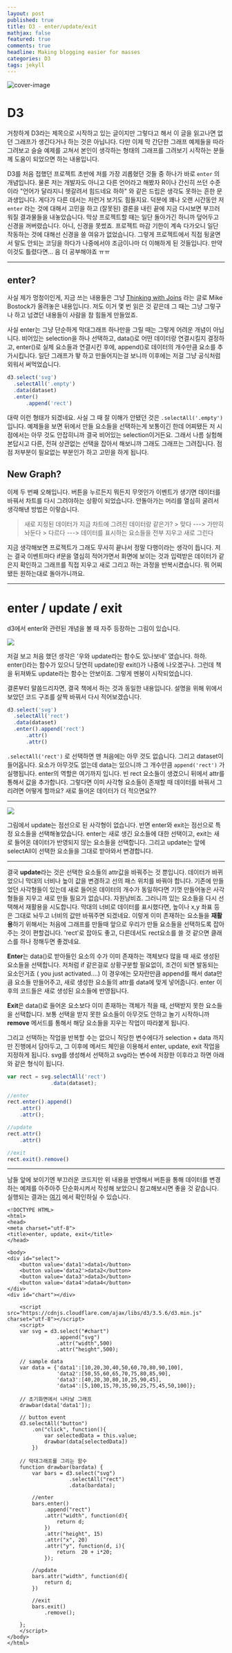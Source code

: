 ```yaml
---
layout: post
published: true
title: D3 - enter/update/exit
mathjax: false
featured: true
comments: true
headline: Making blogging easier for masses
categories: D3
tags: jekyll
---
```


![cover-image](/images/old-book.jpg)

# D3

거창하게 D3라는 제목으로 시작하고 있는 글이지만 그렇다고 해서 이 글을 읽고나면 없던 그래프가 생긴다거나 하는 것은 아닙니다. 다만 이제 막 간단한 그래프 예제들을 따라 그려보고 슬슬 예제를 고쳐서 본인이 생각하는 형태의 그래프를 그려보기 시작하는 분들께 도움이 되었으면 하는 내용입니다. 

D3를 처음 접했던 프로젝트 초반에 저를 가장 괴롭혔던 것들 중 하나가 바로 `enter` 의 개념입니다. 물론 저는 개발자도 아니고 다른 언어라고 해봤자 R이나 간신히 쓰던 수준이라 "언어가 달라지니 헷갈려서 힘드네요 하하" 와 같은 드립은 생각도 못하는 흔한 문과생입니다. 게다가 다른 데서는 저런거 보기도 힘들지요. 덕분에 꽤나 오랜 시간동안 저 `enter` 라는 것에 대해서 고민을 하고 (잘못된) 결론을 내린 끝에 지금 다시보면 부끄러워질 결과물들을 내놓았습니다. 막상 프로젝트할 때는 일단 돌아가긴 하니까 덮어두고 신경을 꺼버렸습니다. 아니, 신경을 못썼죠. 프로젝트 마감 기한이 계속 다가오니 일단 작동하는 것에 대해선 신경을 쓸 여유가 없었습니다. 그렇게 프로젝트에서 직접 뒹굴면서 말도 안되는 코딩을 하다가 나중에서야 조금이나마 더 이해하게 된 것들입니다. 만약 이것도 틀렸다면... 음 더 공부해야죠 ㅠㅠ

---

## enter?

사실 제가 멍청이인게, 지금 쓰는 내용들은 그냥 [Thinking with Joins](http://bost.ocks.org/mike/join/) 라는 글로 Mike Bostock가 올려놓은 내용입니다. 저도 이거 몇 번 읽은 것 같은데 그 때는 그냥 그렇구나 하고 넘겼던 내용들이 사람을 참 힘들게 만들었죠. 

사실 enter는 그냥 단순하게 막대그래프 하나만을 그릴 때는 그렇게 어려운 개념이 아닙니다. 비어있는 selection을 하나 선택하고, data()로 어떤 데이터랑 연결시킬지 결정하고, enter()로 실제 요소들과 연결시킨 후에, append()로 데이터의 개수만큼 요소를 추가시킵니다. 일단 그래프가 뙇 하고 만들어지는걸 보니까 이후에는 저걸 그냥 공식처럼 외워서 써먹었습니다.

```javascript
d3.select('svg')
  .selectAll('.empty')
  .data(dataset)
  .enter()
	  .append('rect')
```

대략 이런 형태가 되겠네요. 사실 그 때 잘 이해가 안됐던 것은 `.selectAll('.empty')` 입니다. 예제들을 보면 뒤에서 만들 요소들을 선택하는게 보통이긴 한데 어찌됐든 저 시점에서는 아무 것도 안잡히니까 결국 비어있는 selection이거든요. 그래서 나름 실험해본답시고 다른, 전혀 상관없는 선택을 잡아서 해보니까 그래도 그래프는 그려집니다. 점점 저부분이 필요없는 부분인가 하고 고민을 하게 됩니다.

## New Graph?

이제 두 번째 오해입니다. 버튼을 누르든지 뭐든지 무엇인가 이벤트가 생기면 데이터를 바꿔서 차트를 다시 그려야하는 상황이 되었습니다. 안돌아가는 머리를 열심히 굴려서 생각해낸 방법은 이렇습니다.

> 새로 지정된 데이터가 지금 차트에 그려진 데이터랑 같은가?
	> 맞다 ---> 가만히 놔둔다
	> 다르다 ---> 데이터를 표시하는 요소들을 전부 지우고 새로 그린다

지금 생각해보면 프로젝트가 그래도 무사히 끝나서 정말 다행이라는 생각이 듭니다. 저는 결국 이벤트마다 if문을 열심히 적어가면서 화면에 보이는 것과 입력받은 데이터가 같은지 확인하고 그래프를 직접 지우고 새로 그리고 하는 과정을 반복시켰습니다. 뭐 어찌됐든 원하는대로 돌아가니까요. 

---

# enter / update / exit

d3에서 enter와 관련된 개념을 볼 때 자주 등장하는 그림이 있습니다. 

![](/images/post_image/d3_enter_update_exit/d3_enter_update_exit01.PNG)

저걸 보고 처음 했던 생각은 '우와 update라는 함수도 있나보네' 였습니다. 하하. enter()라는 함수가 있으니 당연히 update()랑 exit()가 나중에 나오겠구나. 그런데 책을 뒤져봐도 update라는 함수는 안보이죠. 그렇게 멘붕이 시작되었습니다.

결론부터 말씀드리자면, 결국 책에서 하는 것과 동일한 내용입니다. 설명을 위해 위에서 보았던 코드 구조를 살짝 바꿔서 다시 적어보겠습니다.

```javascript
d3.select('svg')
  .selectAll('rect')
  .data(dataset)
  .enter().append('rect')
	  .attr()
	  .attr()
```

`.selectAll('rect')` 로 선택하면 맨 처음에는 아무 것도 없습니다. 그리고 dataset이 들어옵니다. 요소가 아무것도 없는데 data는 있으니까 그 개수만큼 `append('rect')` 가 실행됩니다. enter의 역할은 여기까지 입니다. 빈 rect 요소들이 생겼으니 뒤에서 attr를 통해서 값을 추가합니다. 그렇다면 이미 사각형 요소들이 존재할 때 데이터를 바꿔서 그리려면 어떻게 할까요? 새로 들어온 데이터가 더 적으면요??

---

![](/images/post_image/d3_enter_update_exit/d3_enter_update_exit02.PNG)

그림에서 update는 점선으로 된 사각형이 없습니다. 반면 enter와 exit는 점선으로 특정 요소들을 선택해놓았습니다. enter는 새로 생긴 요소들에 대한 선택이고, exit는 새로 들어온 데이터가 반영되지 않는 요소들을 선택합니다. 그리고 update는 앞에 selectAll이 선택한 요소들을 그대로 받아와서 변경합니다.

---

결국 **update**라는 것은 선택한 요소들의 attr값을 바꿔주는 것 뿐입니다. 데이터가 바뀌었으니 막대의 너비나 높이 값을 변경하고 선의 패스 위치를 바꿔야 합니다. 기존에 만들었던 사각형들이 있는데 새로 들어온 데이터의 개수가 동일하다면 기껏 만들어놓은 사각형들을 지우고 새로 만들 필요가 없습니다. 자원낭비죠. 그러니까 있는 요소들을 다시 선택해서 재활용을 시도합니다. 막대의 너비로 데이터를 표시했다면, 높이나 x,y 좌표 등은 그대로 놔두고 너비의 값만 바꿔주면 되겠네요. 이렇게 이미 존재하는 요소들을 **재활용**하기 위해서는 처음에 그래프를 만들때 앞으로 우리가 만들 요소들을 선택하도록 잡아주는 것이 편할겁니다. 'rect'로 잡아도 좋고, 다른데서도 rect요소를 쓸 것 같으면 클래스를 하나 정해두면 좋겠네요.

**Enter**는 data()로 받아들인 요소의 수가 이미 존재하는 객체보다 많을 때 새로 생성된 요소들을 선택합니다. 저처럼 if 같은걸로 상황구분할 필요없이, 조건이 되면 발동되는 요소인거죠 ( you just activated....) 이 경우에는 모자란만큼 append를 해서 data만큼 요소들 만들어주고, 새로 생성한 요소들의 attr를 data에 맞게 넣어줍니다. enter 이후의 코드들은 새로 생성된 요소들에 반영됩니다.

**Exit**은 data()로 들어온 요소보다 이미 존재하는 객체가 적을 때, 선택받지 못한 요소들을 선택합니다. 보통 선택을 받지 못한 요소들이 아무것도 안하고 놀기 시작하니까 **remove** 메서드를 통해서 해당 요소들을 지우는 작업이 따라붙게 됩니다.

그리고 선택하는 작업을 반복할 수는 없으니 적당한 변수에다가 selection + data 까지만 진행에서 담아두고, 그 이후에 메서드 체인을 이용해서 enter, update, exit 작업을 지정하게 됩니다. svg를 생성해서 선택하고 svg라는 변수에 저장한 이후라고 하면 아래와 같은 형식이 됩니다.

```javascript
var rect = svg.selectAll('rect')
			  .data(dataset);

//enter
rect.enter().append()
	.attr()
	.attr();

//update
rect.attr()
	.attr()

//exit	
rect.exit().remove()
```

---

남들 앞에 보이기엔 부끄러운 코드지만 위 내용을 반영해서 버튼을 통해 데이터를 변경하는 예제를 아주아주 단순화시켜서 작성해 보았으니 참고해보시면 좋을 것 같습니다. 실행되는 결과는 [여기](http://lumiamitie.github.io/d3datavis/d3_enter_update_exit.html) 에서 확인하실 수 있습니다.

```
<!DOCTYPE HTML>
<html>
<head>
<meta charset="utf-8">
<title>enter, update, exit</title>
</head>

<body>
<div id="select">
	<button value='data1'>data1</button>
	<button value='data2'>data2</button>
	<button value='data3'>data3</button>
	<button value='data4'>data4</button>
</div>
<div id="chart"></div>

	<script src="https://cdnjs.cloudflare.com/ajax/libs/d3/3.5.6/d3.min.js" charset="utf-8"></script>
	<script>
	var svg = d3.select("#chart")
				.append("svg")
				.attr("width",500)
				.attr("height",500);
	
	// sample data
	var data = {'data1':[10,20,30,40,50,60,70,80,90,100],
				'data2':[50,55,60,65,70,75,80,85,90],
				'data3':[40,20,30,80,10,25,90,45],
				'data4':[5,100,15,70,35,90,25,75,45,50,100]};
	
	// 초기화면에서 나타날 그래프
	drawbar(data['data1']);
	
	// button event	
	d3.selectAll("button")
		.on("click", function(){
			var selectedData = this.value;
			drawbar(data[selectedData])
		})
	
	// 막대그래프를 그리는 함수	
	function drawbar(bardata) {
		var bars = d3.select("svg")
					.selectAll("rect")
					.data(bardata);
		
		//enter			
		bars.enter()
			.append("rect")
			.attr("width", function(d){
				return d;
			})
			.attr("height", 15)
			.attr("x", 20)
			.attr("y", function(d, i){
				return	20 + i*20;
			});

		//update
		bars.attr("width", function(d){
			return d;
		})

		//exit
		bars.exit()
			.remove();
			
	};
	</script>
</body>
</html>
```


